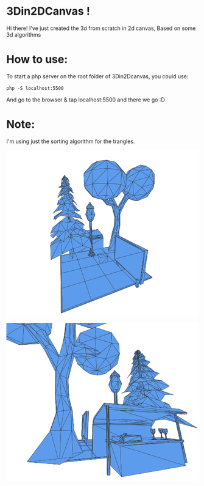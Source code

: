 # 3Din2DCanvas !
Hi there!
I've just created the 3d from scratch in 2d canvas, Based on some 3d algorithms 

# How to use:
To start a php server on the root folder of 3Din2Dcanvas, you could use:
```
php -S localhost:5500
```
And go to the browser & tap localhost:5500
and there we go :D
# Note:
I'm using just the sorting algorithm for the trangles.

![](https://raw.githubusercontent.com/medram/3Din2DCanvas/master/imgs/3d_1.png)

![](https://raw.githubusercontent.com/medram/3Din2DCanvas/master/imgs/3d_2.png)
